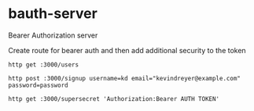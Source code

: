 # bauth-server
Bearer Authorization server

Create route for bearer auth and then add additional security to the token


`http get :3000/users`

`http post :3000/signup username=kd email="kevindreyer@example.com" password=password`

`http get :3000/supersecret 'Authorization:Bearer AUTH TOKEN'`
